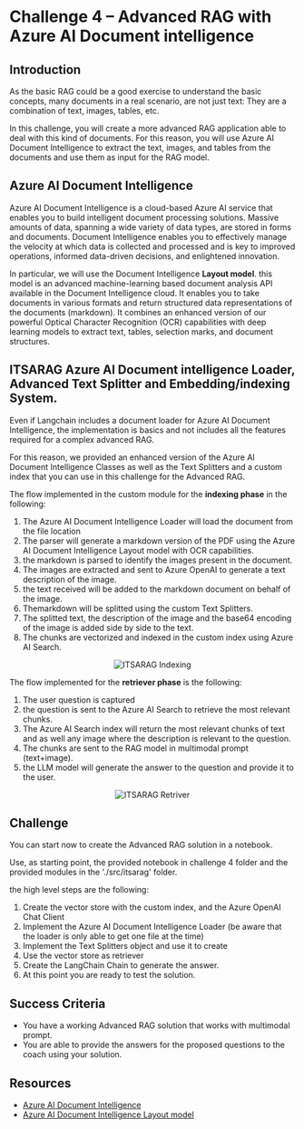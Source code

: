 # Challenge 4 – Advanced RAG with Azure AI Document intelligence

## Introduction

As the basic RAG could be a good exercise to understand the basic concepts, many documents in a real scenario, are not just text: They are a combination of text, images, tables, etc. 

In this challenge, you will create a more advanced RAG application able to deal with this kind of documents.
For this reason, you will use Azure AI Document Intelligence to extract the text, images, and tables from the documents and use them as input for the RAG model.

## Azure AI Document Intelligence

Azure AI Document Intelligence is a cloud-based Azure AI service that enables you to build intelligent document processing solutions. Massive amounts of data, spanning a wide variety of data types, are stored in forms and documents. Document Intelligence enables you to effectively manage the velocity at which data is collected and processed and is key to improved operations, informed data-driven decisions, and enlightened innovation.

In particular, we will use the Document Intelligence **Layout model**. this model is an advanced machine-learning based document analysis API available in the Document Intelligence cloud. It enables you to take documents in various formats and return structured data representations of the documents (markdown). It combines an enhanced version of our powerful Optical Character Recognition (OCR) capabilities with deep learning models to extract text, tables, selection marks, and document structures.

## ITSARAG Azure AI Document intelligence Loader, Advanced Text Splitter and Embedding/indexing System.

Even if Langchain includes a document loader for Azure AI Document Intelligence, the implementation is basics and not includes all the features required for a complex advanced RAG.

For this reason, we provided an enhanced version of the Azure AI Document Intelligence Classes as well as the Text Splitters and a custom index that you can use in this challenge for the Advanced RAG.

The flow implemented in the custom module for the **indexing phase** in the following:

1. The Azure AI Document Intelligence Loader will load the document from the file location
2. The parser will generate a markdown version of the PDF using the Azure AI Document Intelligence Layout model with OCR capabilities.
3. the markdown is parsed to identify the images present in the document.
4. The images are extracted and sent to Azure OpenAI to generate a text description of the image.
5. the text received will be added to the markdown document on behalf of the image.
6. Themarkdown will be splitted using the custom Text Splitters.
7. The splitted text, the description of the image and the base64 encoding of the image is added side by side to the text.
8. The chunks are vectorized and indexed in the custom index using Azure AI Search.

<div style="text-align: center;">
  <img src="../../assets/images/itsarag-ai-intelligence.png" alt="ITSARAG Indexing">
</div>

The flow implemented for the **retriever phase** is the following:

1. The user question is captured
2. the question is sent to the Azure AI Search to retrieve the most relevant chunks.
3. The Azure AI Search index will return the most relevant chunks of text and as well any image where the description is relevant to the question.
4. The chunks are sent to the RAG model in multimodal prompt (text+image).
5. the LLM model will generate the answer to the question and provide it to the user.

<div style="text-align: center;">
  <img src="../../assets/images/itsarag-retriever.png" alt="ITSARAG Retriver">
</div>

## Challenge

You can start now to create the Advanced RAG solution in a notebook.

Use, as starting point, the provided notebook in challenge 4 folder and the provided modules in the './src/itsarag' folder.

the high level steps are the following:

1. Create the vector store with the custom index, and the Azure OpenAI Chat Client
2. Implement the Azure AI Document Intelligence Loader (be aware that the loader is only able to get one file at the time)
3. Implement the Text Splitters object and use it to create 
4. Use the vector store as retriever
5. Create the LangChain Chain to generate the answer.
6. At this point you are ready to test the solution.

## Success Criteria

- You have a working Advanced RAG solution that works with multimodal prompt.
- You are able to provide the answers for the proposed questions to the coach using your solution.

## Resources

- [Azure AI Document Intelligence](https://learn.microsoft.com/en-us/azure/ai-services/document-intelligence/?view=doc-intel-4.0.0&branch=release-build-cogserv-forms-recognizer)
- [Azure AI Document Intelligence Layout model](https://learn.microsoft.com/en-us/azure/ai-services/document-intelligence/concept-layout?view=doc-intel-4.0.0&tabs=sample-code)